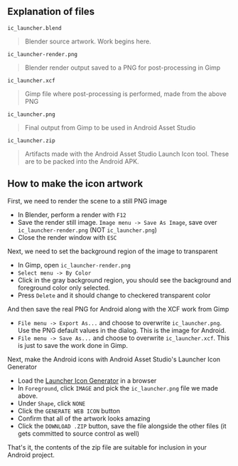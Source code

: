 ## Explanation of files

`ic_launcher.blend`

> Blender source artwork. Work begins here.


`ic_launcher-render.png`

> Blender render output saved to a PNG for post-processing in Gimp


`ic_launcher.xcf`

> Gimp file where post-processing is performed, made from the above PNG


`ic_launcher.png`

> Final output from Gimp to be used in Android Asset Studio


`ic_launcher.zip`

> Artifacts made with the Android Asset Studio Launch Icon tool. These are to be packed into the Android APK.


## How to make the icon artwork

First, we need to render the scene to a still PNG image

   * In Blender, perform a render with `F12`
   * Save the render still image. `Image menu -> Save As Image`,
     save over `ic_launcher-render.png` (NOT `ic_launcher.png`)
   * Close the render window with `ESC`


Next, we need to set the background region of the image to transparent

   * In Gimp, open `ic_launcher-render.png`
   * `Select menu -> By Color`
   * Click in the gray background region, you should see the
     background and foreground color only selected.
   * Press `Delete` and it should change to checkered transparent color


And then save the real PNG for Android along with the XCF work from Gimp

   * `File menu -> Export As...` and choose to overwrite
     `ic_launcher.png`. Use the PNG default values in the dialog. This
     is the image for Android.
   * `File menu -> Save As...` and choose to overwrite
     `ic_launcher.xcf`. This is just to save the work done in Gimp.


Next, make the Android icons with Android Asset Studio's Launcher
Icon Generator

   * Load the [Launcher Icon Generator](https://romannurik.github.io/AndroidAssetStudio/icons-launcher.html) in a browser
   * In `Foreground`, click `IMAGE` and pick the `ic_launcher.png`
     file we made above.
   * Under `Shape`, click `NONE`
   * Click the `GENERATE WEB ICON` button
   * Confirm that all of the artwork looks amazing
   * Click the `DOWNLOAD .ZIP` button, save the file alongside the
     other files (it gets committed to source control as well)


That's it, the contents of the zip file are suitable for inclusion in your Android project.

